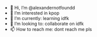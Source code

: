 - 👋 Hi, I’m @alexandernotfoundd
- 👀 I’m interested in kpop
- 🌱 I’m currently: learning idfk
- 💞️ I’m looking to: collaborate on idfk
- 📫 How to reach me: dont reach me pls

<!---
alexandernotfoundd/alexandernotfoundd is a ✨ special ✨ repository because its `README.md` (this file) appears on your GitHub profile.
You can click the Preview link to take a look at your changes.
--->

